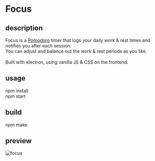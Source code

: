 # Focus

## description
Focus is a [Pomodoro](https://en.wikipedia.org/wiki/Pomodoro_Technique) timer that logs your daily work & rest times and notifies you after each session. <br />
You can adjust and balance out the work & rest periods as you like. <br /><br />
Built with electron, using vanilla JS & CSS on the frontend.

## usage
npm install <br />
npm start

## build
npm make

## preview
![focus](https://user-images.githubusercontent.com/50910926/82714443-37e57200-9c97-11ea-951b-177a0053dc33.png)

